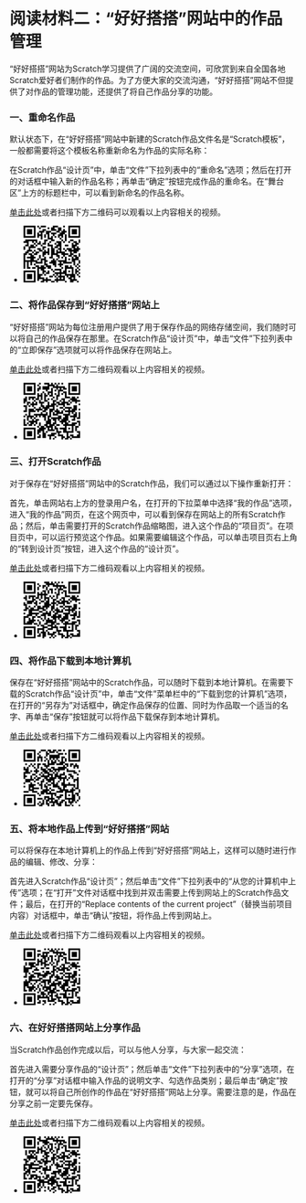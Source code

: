 # 阅读材料二：“好好搭搭”网站中的作品管理



“好好搭搭”网站为Scratch学习提供了广阔的交流空间，可欣赏到来自全国各地Scratch爱好者们制作的作品。为了方便大家的交流沟通，“好好搭搭”网站不但提供了对作品的管理功能，还提供了将自己作品分享的功能。



### 一、重命名作品

默认状态下，在“好好搭搭”网站中新建的Scratch作品文件名是“Scratch模板”，一般都需要将这个模板名称重新命名为作品的实际名称：

在Scratch作品“设计页”中，单击“文件”下拉列表中的“重命名”选项；然后在打开的对话框中输入新的作品名称；再单击“确定”按钮完成作品的重命名。在“舞台区”上方的标题栏中，可以看到新命名的作品名称。



[单击此处](http://haohaodada.com/video/a21201.php)或者扫描下方二维码可以观看以上内容相关的视频。

* ![](img/a21201.png) 





### 二、将作品保存到“好好搭搭”网站上

“好好搭搭”网站为每位注册用户提供了用于保存作品的网络存储空间，我们随时可以将自己的作品保存在那里。在Scratch作品“设计页”中，单击“文件”下拉列表中的“立即保存”选项就可以将作品保存在网站上。



[单击此处](http://haohaodada.com/video/a21202.php)或者扫描下方二维码观看以上内容相关的视频。

* ![](img/a21202.png) 





### 三、打开Scratch作品

对于保存在“好好搭搭”网站中的Scratch作品，我们可以通过以下操作重新打开：

首先，单击网站右上方的登录用户名，在打开的下拉菜单中选择“我的作品”选项，进入“我的作品”网页，在这个网页中，可以看到保存在网站上的所有Scratch作品；然后，单击需要打开的Scratch作品缩略图，进入这个作品的“项目页”。在项目页中，可以运行预览这个作品。如果需要编辑这个作品，可以单击项目页右上角的“转到设计页”按钮，进入这个作品的“设计页”。



[单击此处](http://haohaodada.com/video/a21203.php)或者扫描下方二维码观看以上内容相关的视频。

- ![](img/a21203.png) 





### 四、将作品下载到本地计算机

保存在“好好搭搭”网站中的Scratch作品，可以随时下载到本地计算机。在需要下载的Scratch作品“设计页”中，单击“文件”菜单栏中的“下载到您的计算机”选项，在打开的“另存为”对话框中，确定作品保存的位置、同时为作品取一个适当的名字、再单击“保存”按钮就可以将作品下载保存到本地计算机。



[单击此处](http://haohaodada.com/video/a21204.php)或者扫描下方二维码观看以上内容相关的视频。

- ![](img/a21204.png) 





### 五、将本地作品上传到“好好搭搭”网站

可以将保存在本地计算机上的作品上传到“好好搭搭”网站上，这样可以随时进行作品的编辑、修改、分享：

首先进入Scratch作品“设计页”；然后单击“文件”下拉列表中的“从您的计算机中上传”选项；在“打开”文件对话框中找到并双击需要上传到网站上的Scratch作品文件；最后，在打开的“Replace contents of the current project”（替换当前项目内容）对话框中，单击“确认”按钮，将作品上传到网站上。



[单击此处](http://haohaodada.com/video/a21205.php)或者扫描下方二维码观看以上内容相关的视频。

- ![](img/a21205.png) 





### 六、在好好搭搭网站上分享作品

当Scratch作品创作完成以后，可以与他人分享，与大家一起交流：

首先进入需要分享作品的“设计页”；然后单击“文件”下拉列表中的“分享”选项，在打开的“分享”对话框中输入作品的说明文字、勾选作品类别；最后单击“确定”按钮，就可以将自己所创作的作品在“好好搭搭”网站上分享。需要注意的是，作品在分享之前一定要先保存。



[单击此处](http://haohaodada.com/video/a21206.php)或者扫描下方二维码观看以上内容相关的视频。

- ![](img/a21206.png) 